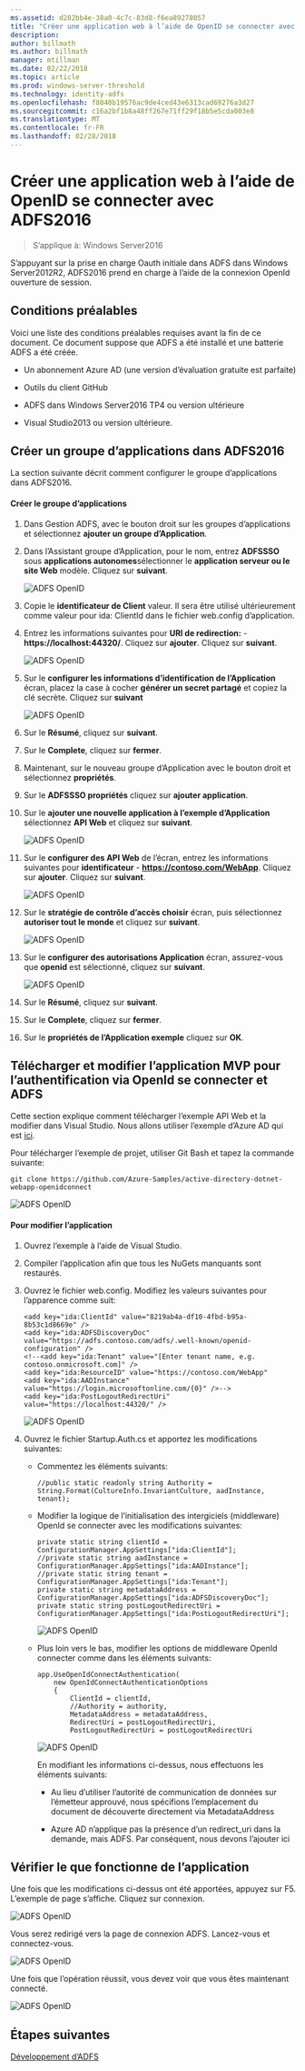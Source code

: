 ```yaml
---
ms.assetid: d282bb4e-38a0-4c7c-83d8-f6ea89278057
title: "Créer une application web à l’aide de OpenID se connecter avec ADFS2016"
description: 
author: billmath
ms.author: billmath
manager: mtillman
ms.date: 02/22/2018
ms.topic: article
ms.prod: windows-server-threshold
ms.technology: identity-adfs
ms.openlocfilehash: f8040b19576ac9de4ced43e6313cad69276a3d27
ms.sourcegitcommit: c16a2bf1b8a48ff267e71ff29f18b5e5cda003e8
ms.translationtype: MT
ms.contentlocale: fr-FR
ms.lasthandoff: 02/28/2018
---
```

# <a name="build-a-web-application-using-openid-connect-with-ad-fs-2016"></a>Créer une application web à l’aide de OpenID se connecter avec ADFS2016

>S’applique à: Windows Server2016

S’appuyant sur la prise en charge Oauth initiale dans ADFS dans Windows Server2012R2, ADFS2016 prend en charge à l’aide de la connexion OpenId ouverture de session.  
  
## <a name="pre-requisites"></a>Conditions préalables  
Voici une liste des conditions préalables requises avant la fin de ce document. Ce document suppose que ADFS a été installé et une batterie ADFS a été créée.  
  
-   Un abonnement Azure AD (une version d’évaluation gratuite est parfaite)  
  
-   Outils du client GitHub  
  
-   ADFS dans Windows Server2016 TP4 ou version ultérieure  
  
-   Visual Studio2013 ou version ultérieure.  
  
## <a name="create-an-application-group-in-ad-fs-2016"></a>Créer un groupe d’applications dans ADFS2016  
La section suivante décrit comment configurer le groupe d’applications dans ADFS2016.  
  
#### <a name="create-application-group"></a>Créer le groupe d’applications  
  
1.  Dans Gestion ADFS, avec le bouton droit sur les groupes d’applications et sélectionnez **ajouter un groupe d’Application**.  
  
2.  Dans l’Assistant groupe d’Application, pour le nom, entrez **ADFSSSO** sous **applications autonomes**sélectionner le **application serveur ou le site Web** modèle.  Cliquez sur **suivant**.  
  
    ![ADFS OpenID](media/Enabling-OpenId-Connect-with-AD-FS-2016/AD_FS_OpenID_1.PNG)  
  
3.  Copie le **identificateur de Client** valeur.  Il sera être utilisé ultérieurement comme valeur pour ida: ClientId dans le fichier web.config d’application.  
  
4.  Entrez les informations suivantes pour **URI de redirection:** - **https://localhost:44320/**.  Cliquez sur **ajouter**. Cliquez sur **suivant**.  
  
    ![ADFS OpenID](media/Enabling-OpenId-Connect-with-AD-FS-2016/AD_FS_OpenID_2.PNG)  
  
5.  Sur le **configurer les informations d’identification de l’Application** écran, placez la case à cocher **générer un secret partagé** et copiez la clé secrète. Cliquez sur **suivant**  
  
    ![ADFS OpenID](media/Enabling-OpenId-Connect-with-AD-FS-2016/AD_FS_OpenID_3.PNG)  
  
6.  Sur le **Résumé**, cliquez sur **suivant**.  
  
7.  Sur le **Complete**, cliquez sur **fermer**.  
  
8.  Maintenant, sur le nouveau groupe d’Application avec le bouton droit et sélectionnez **propriétés**.  
  
9. Sur le **ADFSSSO propriétés** cliquez sur **ajouter application**.  
  
10. Sur le **ajouter une nouvelle application à l’exemple d’Application** sélectionnez **API Web** et cliquez sur **suivant**.  
  
    ![ADFS OpenID](media/Enabling-OpenId-Connect-with-AD-FS-2016/AD_FS_OpenID_4.PNG)  
  
11. Sur le **configurer des API Web** de l’écran, entrez les informations suivantes pour **identificateur** - **https://contoso.com/WebApp**.  Cliquez sur **ajouter**. Cliquez sur **suivant**.  
  
    ![ADFS OpenID](media/Enabling-OpenId-Connect-with-AD-FS-2016/AD_FS_OpenID_7.PNG)  
  
12. Sur le **stratégie de contrôle d’accès choisir** écran, puis sélectionnez **autoriser tout le monde** et cliquez sur **suivant**.  
  
    ![ADFS OpenID](media/Enabling-OpenId-Connect-with-AD-FS-2016/AD_FS_Confidential_7.PNG)  
  
13. Sur le **configurer des autorisations Application** écran, assurez-vous que **openid** est sélectionné, cliquez sur **suivant**.  
  
    ![ADFS OpenID](media/Enabling-OpenId-Connect-with-AD-FS-2016/AD_FS_OpenID_7.PNG)  
  
14. Sur le **Résumé**, cliquez sur **suivant**.  
  
15. Sur le **Complete**, cliquez sur **fermer**.  
  
16. Sur le **propriétés de l’Application exemple** cliquez sur **OK**.  
  
## <a name="download-and-modify-mvp-app-to-authenticate-via-openid-connect-and-ad-fs"></a>Télécharger et modifier l’application MVP pour l’authentification via OpenId se connecter et ADFS  
Cette section explique comment télécharger l’exemple API Web et la modifier dans Visual Studio.   Nous allons utiliser l’exemple d’Azure AD qui est [ici](https://github.com/Azure-Samples/active-directory-dotnet-webapp-openidconnect).  
  
Pour télécharger l’exemple de projet, utiliser Git Bash et tapez la commande suivante:  
  
```  
git clone https://github.com/Azure-Samples/active-directory-dotnet-webapp-openidconnect  
```  
  
![ADFS OpenID](media/Enabling-OpenId-Connect-with-AD-FS-2016/AD_FS_OpenID_8.PNG)  
  
#### <a name="to-modify-the-app"></a>Pour modifier l’application  
  
1.  Ouvrez l’exemple à l’aide de Visual Studio.  
  
2.  Compiler l’application afin que tous les NuGets manquants sont restaurés.  
  
3.  Ouvrez le fichier web.config.  Modifiez les valeurs suivantes pour l’apparence comme suit:  
  
    ```  
    <add key="ida:ClientId" value="8219ab4a-df10-4fbd-b95a-8b53c1d8669e" />  
    <add key="ida:ADFSDiscoveryDoc" value="https://adfs.contoso.com/adfs/.well-known/openid-configuration" />  
    <!--<add key="ida:Tenant" value="[Enter tenant name, e.g. contoso.onmicrosoft.com]" />      
    <add key="ida:ResourceID" value="https://contoso.com/WebApp"  
    <add key="ida:AADInstance" value="https://login.microsoftonline.com/{0}" />-->  
    <add key="ida:PostLogoutRedirectUri" value="https://localhost:44320/" />  
    ```  
  
    ![ADFS OpenID](media/Enabling-OpenId-Connect-with-AD-FS-2016/AD_FS_OpenID_9.PNG)  
  
4.  Ouvrez le fichier Startup.Auth.cs et apportez les modifications suivantes:  
  
    -   Commentez les éléments suivants:  
  
        ```  
        //public static readonly string Authority = String.Format(CultureInfo.InvariantCulture, aadInstance, tenant);  
        ```  
  
    -   Modifier la logique de l’initialisation des intergiciels (middleware) OpenId se connecter avec les modifications suivantes:  
  
        ```  
        private static string clientId = ConfigurationManager.AppSettings["ida:ClientId"];  
        //private static string aadInstance = ConfigurationManager.AppSettings["ida:AADInstance"];  
        //private static string tenant = ConfigurationManager.AppSettings["ida:Tenant"];  
        private static string metadataAddress = ConfigurationManager.AppSettings["ida:ADFSDiscoveryDoc"];  
        private static string postLogoutRedirectUri = ConfigurationManager.AppSettings["ida:PostLogoutRedirectUri"];  
        ```  
  
        ![ADFS OpenID](media/Enabling-OpenId-Connect-with-AD-FS-2016/AD_FS_OpenID_10.PNG)  
  
    -   Plus loin vers le bas, modifier les options de middleware OpenId connecter comme dans les éléments suivants:  
  
        ```  
        app.UseOpenIdConnectAuthentication(  
            new OpenIdConnectAuthenticationOptions  
            {  
                ClientId = clientId,  
                //Authority = authority,  
                MetadataAddress = metadataAddress,  
                RedirectUri = postLogoutRedirectUri,  
                PostLogoutRedirectUri = postLogoutRedirectUri 
        ```  
  
        ![ADFS OpenID](media/Enabling-OpenId-Connect-with-AD-FS-2016/AD_FS_OpenID_11.PNG)  
  
        En modifiant les informations ci-dessus, nous effectuons les éléments suivants:  
  
        -   Au lieu d’utiliser l’autorité de communication de données sur l’émetteur approuvé, nous spécifions l’emplacement du document de découverte directement via MetadataAddress  
  
        -   Azure AD n’applique pas la présence d’un redirect_uri dans la demande, mais ADFS. Par conséquent, nous devons l’ajouter ici  
  
## <a name="verify-the-app-is-working"></a>Vérifier le que fonctionne de l’application  
Une fois que les modifications ci-dessus ont été apportées, appuyez sur F5.  L’exemple de page s’affiche.  Cliquez sur connexion.  
  
![ADFS OpenID](media/Enabling-OpenId-Connect-with-AD-FS-2016/AD_FS_OpenID_12.PNG)  
  
Vous serez redirigé vers la page de connexion ADFS.  Lancez-vous et connectez-vous.  
  
![ADFS OpenID](media/Enabling-OpenId-Connect-with-AD-FS-2016/AD_FS_OpenID_13.PNG)  
  
Une fois que l’opération réussit, vous devez voir que vous êtes maintenant connecté.  
  
![ADFS OpenID](media/Enabling-OpenId-Connect-with-AD-FS-2016/AD_FS_OpenID_14.PNG)  
  
## <a name="next-steps"></a>Étapes suivantes
[Développement d’ADFS](../../ad-fs/AD-FS-Development.md)  

